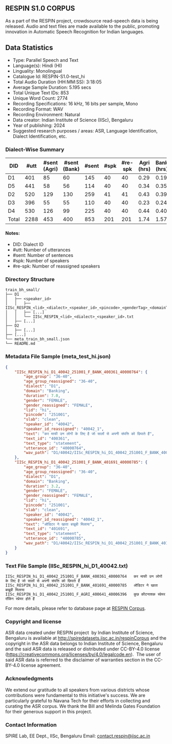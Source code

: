 ## RESPIN S1.0 CORPUS ##

As a part of the RESPIN project, crowdsource read-speech data is being released. Audio and text files
are made available to the public, promoting innovation in Automatic Speech Recognition for Indian languages.

## Data Statistics ##

- Type: Parallel Speech and Text
- Language(s): Hindi (HI)
- Linguality: Monolingual
- Catalogue Id: RESPIN-S1.0-test_hi
- Total Audio Duration (HH:MM:SS): 3:18:05
- Average Sample Duration: 5.195 secs
- Total Unique Text IDs: 853
- Unique Word Count: 2774
- Recording Specifications: 16 kHz, 16 bits per sample, Mono
- Recording Format: WAV
- Recording Environment: Natural
- Data creator: Indian Institute of Science (IISc), Bengaluru
- Year of publishing: 2024
- Suggested research purposes / areas: ASR, Language Identification, Dialect Identification, etc.

### Dialect-Wise Summary ###
| DID   | #utt | #sent (Agri) | #sent (Bank) | #sent | #spk | #re-spk | Agri (hrs) | Bank (hrs) | Total (hrs) |
|-------|------|--------------|--------------|-------|------|---------|------------|------------|-------------|
| D1 | 401 | 85 | 60 | 145 | 40 | 40 | 0.29 | 0.19 | 0.48 |
| D5 | 441 | 58 | 56 | 114 | 40 | 40 | 0.34 | 0.35 | 0.68 |
| D2 | 520 | 129 | 130 | 259 | 41 | 41 | 0.43 | 0.39 | 0.82 |
| D3 | 396 | 55 | 55 | 110 | 40 | 40 | 0.23 | 0.24 | 0.48 |
| D4 | 530 | 126 | 99 | 225 | 40 | 40 | 0.44 | 0.40 | 0.84 |
| Total | 2288 | 453 | 400 | 853 | 201 | 201 | 1.74 | 1.57 | 3.30 |



#### Notes:
- DID: Dialect ID
- #utt: Number of utterances
- #sent: Number of sentences
- #spk: Number of speakers
- #re-spk: Number of reassigned speakers

### Directory Structure ###
```
train_bh_small/
├── D1
│   ├── <speaker_id>
│   │   ├── IISc_RESPIN_<lid>_<dialect>_<speaker_id>_<pincode>_<genderTag>_<domainTag>_<text_id>_<uttid>.wav
│   │   ├── [...]
│   │   └── IISc_RESPIN_<lid>_<dialect>_<speaker_id>.txt
│   ├── [...]
├── D2
│   ├── [...]
├── [...]
└── meta_train_bh_small.json
└── README.md
```

### Metadata File Sample (meta_test_hi.json) ###

```json
{
    "IISc_RESPIN_hi_D1_40042_251001_F_BANK_400361_40000764": {
        "age_group": "36-40",
        "age_group_reassigned": "36-40",
        "dialect": "D1",
        "domain": "Banking",
        "duration": 7.0,
        "gender": "FEMALE",
        "gender_reassigned": "FEMALE",
        "lid": "hi",
        "pincode": "251001",
        "slab": "clean",
        "speaker_id": "40042",
        "speaker_id_reassigned": "40042_1",
        "text": "कर माफी उन लोगों के लिए है जो सालों से अपनी संपत्ति को छिपाते हैं",
        "text_id": "400361",
        "text_type": "statement",
        "utterance_id": "40000764",
        "wav_path": "D1/40042/IISc_RESPIN_hi_D1_40042_251001_F_BANK_400361_40000764.wav"
    },
    "IISc_RESPIN_hi_D1_40042_251001_F_BANK_401691_40000785": {
        "age_group": "36-40",
        "age_group_reassigned": "36-40",
        "dialect": "D1",
        "domain": "Banking",
        "duration": 3.2,
        "gender": "FEMALE",
        "gender_reassigned": "FEMALE",
        "lid": "hi",
        "pincode": "251001",
        "slab": "clean",
        "speaker_id": "40042",
        "speaker_id_reassigned": "40042_1",
        "text": "ऑडिटर ने खाता बखूबी मिलाया",
        "text_id": "401691",
        "text_type": "statement",
        "utterance_id": "40000785",
        "wav_path": "D1/40042/IISc_RESPIN_hi_D1_40042_251001_F_BANK_401691_40000785.wav"
    }
}
```

### Text File Sample (IISc_RESPIN_hi_D1_40042.txt) ###
```
IISc_RESPIN_hi_D1_40042_251001_F_BANK_400361_40000764	कर माफी उन लोगों के लिए है जो सालों से अपनी संपत्ति को छिपाते हैं
IISc_RESPIN_hi_D1_40042_251001_F_BANK_401691_40000785	ऑडिटर ने खाता बखूबी मिलाया
IISc_RESPIN_hi_D1_40042_251001_F_AGRI_400641_40006396	कुछ कीटनाशक स्प्रेयर रॉकिंग स्प्रेयर होते हैं
```

For more details, please refer to database page at [RESPIN Corpus](http://spiredatasets.iisc.ac.in/respinCorpus).

### Copyright and license ###

ASR data created under RESPIN project  by Indian Institute of Science, Bengaluru is available
at http://spiredatasets.iisc.ac.in/respinCorpus and the copyright in the ASR data belongs to
Indian Institute of Science, Bengaluru and the said ASR data is released or distributed under
CC-BY-4.0 license (https://creativecommons.org/licenses/by/4.0/legalcode.en).  The user of
said ASR data is referred to the disclaimer of warranties section in the CC-BY-4.0 license
agreement.


### Acknowledgments ###

We extend our gratitude to all speakers from various districts whose contributions were fundamental to this initiative's success.
We are particularly grateful to Navana Tech for their efforts in collecting and curating the ASR corpus.
We thank the Bill and Melinda Gates Foundation for their generous support in this project.

### Contact Information ###

SPIRE Lab, EE Dept., IISc, Bengaluru
Email: contact.respin@iisc.ac.in
